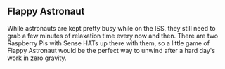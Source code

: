 ## Flappy Astronaut

While astronauts are kept pretty busy while on the ISS, they still need to grab a few minutes of relaxation time every now and then. There are two Raspberry Pis with Sense HATs up there with them, so a little game of Flappy Astronaut would be the perfect way to unwind after a hard day's work in zero gravity.

